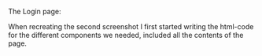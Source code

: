 

The Login page:

When recreating the second screenshot I first started writing the html-code for the different components we needed, included all the contents of the page.

